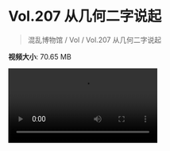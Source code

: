 # Vol.207 从几何二字说起

> 混乱博物馆 / Vol / Vol.207 从几何二字说起

**视频大小**: 70.65 MB

<div class="video"><video src="https://file.hsyhx.top/video/207.mp4" controls preload>🤔 您的浏览器不支持 video 标签</video></div>
